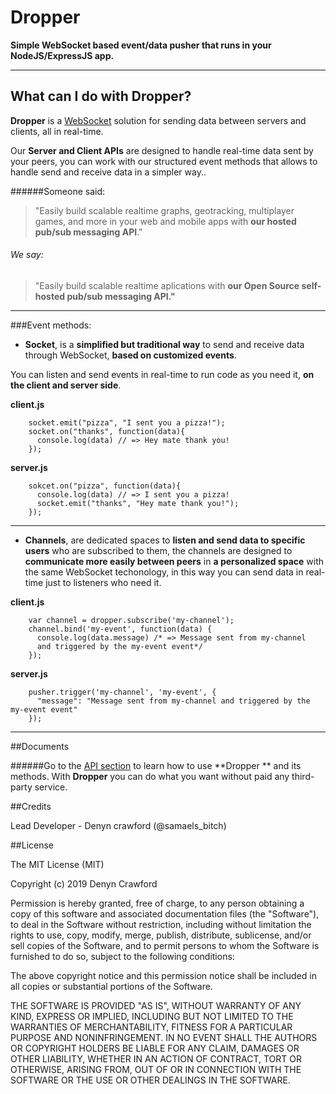 # Dropper

**Simple WebSocket based event/data pusher that runs in your NodeJS/ExpressJS app.**

----
## What can I do with Dropper?

**Dropper** is a [WebSocket](https://developer.mozilla.org/en-US/docs/Web/API/WebSockets_API) solution for sending data between servers and clients, all in real-time.

Our **Server and Client APIs** are designed to handle real-time data sent by your peers, you can work with our structured event methods that allows to handle send and receive data in a simpler way.. 

######Someone said:

>"Easily build scalable realtime graphs, geotracking, multiplayer games, and more in your web and mobile apps with **our hosted pub/sub messaging API**."

###### We say:

>"Easily build scalable realtime aplications with **our Open Source self-hosted pub/sub messaging API."** 

----

###Event methods:

- **Socket**, is a **simplified but traditional way** to send and receive data through WebSocket, **based on customized events**. 

 You can listen and send events in real-time to run code as you need it, **on the client and server side**.

 **client.js**

        socket.emit("pizza", "I sent you a pizza!");
        socket.on("thanks", function(data){
          console.log(data) // => Hey mate thank you!
        });

 **server.js**

        sokcet.on("pizza", function(data){
          console.log(data) // => I sent you a pizza!
          socket.emit("thanks", "Hey mate thank you!");
        });

----

- **Channels**, are dedicated spaces to **listen and send data to specific users** who are subscribed to them, the channels are designed to **communicate more easily between peers** in **a personalized space** with the same WebSocket techonology, in this way you can send data in real-time just to listeners who need it.

 **client.js**

        var channel = dropper.subscribe('my-channel');
        channel.bind('my-event', function(data) {
          console.log(data.message) /* => Message sent from my-channel 
          and triggered by the my-event event*/
        });

 **server.js**
    
        pusher.trigger('my-channel', 'my-event', {
          "message": "Message sent from my-channel and triggered by the my-event event"
        });

---

##Documents

######Go to the [API section]("") to learn how to use **Dropper ** and its methods. With **Dropper** you can do what you want without paid  any third-party service.

##Credits

Lead Developer - Denyn crawford (@samaels_bitch)

##License

The MIT License (MIT)

Copyright (c) 2019 Denyn Crawford

Permission is hereby granted, free of charge, to any person obtaining a copy of this software and associated documentation files (the "Software"), to deal in the Software without restriction, including without limitation the rights to use, copy, modify, merge, publish, distribute, sublicense, and/or sell copies of the Software, and to permit persons to whom the Software is furnished to do so, subject to the following conditions:

The above copyright notice and this permission notice shall be included in all copies or substantial portions of the Software.

THE SOFTWARE IS PROVIDED "AS IS", WITHOUT WARRANTY OF ANY KIND, EXPRESS OR IMPLIED, INCLUDING BUT NOT LIMITED TO THE WARRANTIES OF MERCHANTABILITY, FITNESS FOR A PARTICULAR PURPOSE AND NONINFRINGEMENT. IN NO EVENT SHALL THE AUTHORS OR COPYRIGHT HOLDERS BE LIABLE FOR ANY CLAIM, DAMAGES OR OTHER LIABILITY, WHETHER IN AN ACTION OF CONTRACT, TORT OR OTHERWISE, ARISING FROM, OUT OF OR IN CONNECTION WITH THE SOFTWARE OR THE USE OR OTHER DEALINGS IN THE SOFTWARE.
